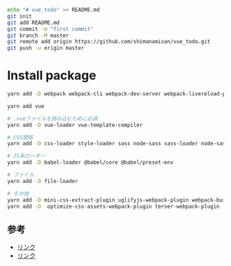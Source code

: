 ```sh
echo "# vue_todo" >> README.md
git init
git add README.md
git commit -m "first commit"
git branch -M master
git remote add origin https://github.com/shimanamisan/vue_todo.git
git push -u origin master
```

# Install package
```sh
yarn add -D webpack webpack-cli webpack-dev-server webpack-livereload-plugin

yarn add vue

# .vueファイルを読み込むために必須
yarn add -D vue-loader vue-template-compiler

# CSS関係
yarn add -D css-loader style-loader sass node-sass sass-loader node-sass-glob-importer autoprefixer postcss-loader

# JS系ローダー
yarn add -D babel-loader @babel/core @babel/preset-env

# ファイル
yarn add -D file-loader

# その他
yarn add -D mini-css-extract-plugin uglifyjs-webpack-plugin webpack-build-notifier prettier
yarn add -D  optimize-css-assets-webpack-plugin terser-webpack-plugin
```

## 参考
- [リンク](https://www.white-space.work/webpack-4-settings/)
- [リンク](https://log.pocka.io/posts/vue-webpack-tutorial/)